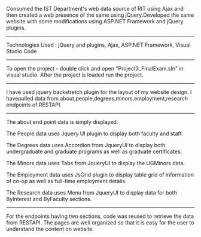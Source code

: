 Consumed the IST Department's web data source of RIT using Ajax and then created a web presence of the same 
using jQuery.Developed the same website with some modifications using ASP.NET Framework and jQuery plugins.

***********************************************************************
Technologies Used : jQuery and plugins, Ajax, ASP.NET Framework, Visual Studio Code

***********************************************************************
To open the project - double click and open "Project3_FinalExam.sln" in visual studio.
After the project is loaded run the project.

***********************************************************************
I have used jquery backstretch plugin for the layout of my website design.
I havepulled data from about,people,degrees,minors,employment,research endpoints
of RESTAPI.

***********************************************************************
The about end point data is simply displayed.

The People data uses Jquery UI plugin to display both faculty and staff.

The Degrees data uses Accordion from JqueryUI to display both undergraduate and 
graduate programs as well as graduate certificates.

The Minors data uses Tabs from JqueryUI to display the UGMinors data.

The Employment data uses JsGrid plugin to display table grid of information
of co-op as well as full-time employment details.

The Research data uses Menu from JqueryUI to display data for both ByInterest
and ByFaculty sections. 

************************************************************************
For the endpoints having two sections, code was reused to retrieve the data from
RESTAPI.
The pages are well organized so that it is easy for the user to understand the
content on website.
